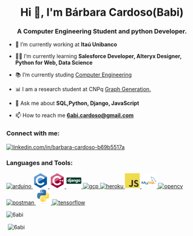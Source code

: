<h1 align="center">Hi 👋, I'm Bárbara Cardoso(Babi)</h1>
<h3 align="center">A Computer Engineering Student and python Developer.</h3>

- 🔭 I’m currently working at **Itaú Unibanco**

- 👨‍💻 I’m currently learning **Salesforce Developer, Alteryx Designer, Python for Web, Data Science**

- 📚 I’m currently studing [Computer Engineering](https://www.sp.senac.br/graduacao/curso/bacharelado/engenharia-de-computacao)

- 📊 I am a research student at CNPq [Graph Generation.](https://github.com/6abi/grafos)

- 💬 Ask me about **SQL,Python, Django, JavaScript**

- 📫 How to reach me **6abi.cardoso@gmail.com**

<h3 align="left">Connect with me:</h3>
<p align="left">
<a href="https://br.linkedin.com/in/barbara-cardoso-b69b5517a" target="blank"><img align="center" src="https://img.shields.io/badge/LinkedIn-0077B5?style=for-the-badge&logo=linkedin&logoColor=white" alt="linkedin.com/in/barbara-cardoso-b69b5517a" height="30" width="80" /></a>
</p>

<h3 align="left">Languages and Tools:</h3>
<p align="left"> <a href="https://www.arduino.cc/" target="_blank"> <img src="https://cdn.worldvectorlogo.com/logos/arduino-1.svg" alt="arduino" width="40" height="40"/> </a> <a href="https://www.cprogramming.com/" target="_blank"> <img src="https://raw.githubusercontent.com/devicons/devicon/master/icons/c/c-original.svg" alt="c" width="40" height="40"/> </a> <a href="https://www.w3schools.com/cpp/" target="_blank"> <img src="https://raw.githubusercontent.com/devicons/devicon/master/icons/cplusplus/cplusplus-original.svg" alt="cplusplus" width="40" height="40"/> </a> <a href="https://www.djangoproject.com/" target="_blank"> <img src="https://raw.githubusercontent.com/devicons/devicon/master/icons/django/django-original.svg" alt="django" width="40" height="40"/> </a> <a href="https://cloud.google.com" target="_blank"> <img src="https://www.vectorlogo.zone/logos/google_cloud/google_cloud-icon.svg" alt="gcp" width="40" height="40"/> </a> <a href="https://heroku.com" target="_blank"> <img src="https://www.vectorlogo.zone/logos/heroku/heroku-icon.svg" alt="heroku" width="40" height="40"/> </a> <a href="https://developer.mozilla.org/en-US/docs/Web/JavaScript" target="_blank"> <img src="https://raw.githubusercontent.com/devicons/devicon/master/icons/javascript/javascript-original.svg" alt="javascript" width="40" height="40"/> </a> <a href="https://www.mysql.com/" target="_blank"> <img src="https://raw.githubusercontent.com/devicons/devicon/master/icons/mysql/mysql-original-wordmark.svg" alt="mysql" width="40" height="40"/> </a> <a href="https://opencv.org/" target="_blank"> <img src="https://www.vectorlogo.zone/logos/opencv/opencv-icon.svg" alt="opencv" width="40" height="40"/> </a> <a href="https://postman.com" target="_blank"> <img src="https://www.vectorlogo.zone/logos/getpostman/getpostman-icon.svg" alt="postman" width="40" height="40"/> </a> <a href="https://www.python.org" target="_blank"> <img src="https://raw.githubusercontent.com/devicons/devicon/master/icons/python/python-original.svg" alt="python" width="40" height="40"/> </a> <a href="https://www.tensorflow.org" target="_blank"> <img src="https://www.vectorlogo.zone/logos/tensorflow/tensorflow-icon.svg" alt="tensorflow" width="40" height="40"/> </a> </p>

<p><img align="center" src="https://github-readme-stats.vercel.app/api/top-langs?username=6abi&show_icons=true&theme=dark&title_color=2eda0b&text_color=ffffff&bg_color=181b51&locale=en&layout=compact" alt="6abi" /></p>

<p>&nbsp;<img align="center" src="https://github-readme-stats.vercel.app/api?username=6abi&show_icons=true&theme=dark&title_color=2eda0b&text_color=ffffff&bg_color=191853&locale=en" alt="6abi" /></p>
